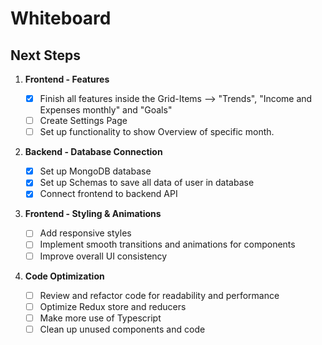 # Whiteboard

## Next Steps

1. **Frontend - Features**

   - [x] Finish all features inside the Grid-Items --> "Trends", "Income and Expenses monthly" and "Goals"
   - [ ] Create Settings Page
   - [ ] Set up functionality to show Overview of specific month.

2. **Backend - Database Connection**

   - [x] Set up MongoDB database
   - [x] Set up Schemas to save all data of user in database
   - [x] Connect frontend to backend API

3. **Frontend - Styling & Animations**

   - [ ] Add responsive styles
   - [ ] Implement smooth transitions and animations for components
   - [ ] Improve overall UI consistency

4. **Code Optimization**

   - [ ] Review and refactor code for readability and performance
   - [ ] Optimize Redux store and reducers
   - [ ] Make more use of Typescript
   - [ ] Clean up unused components and code

